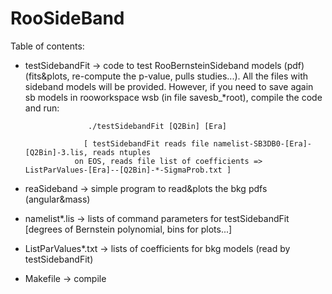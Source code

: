 # RooSideBand

Table of contents:

* testSidebandFit       -> code to test RooBernsteinSideband models (pdf) 
                           (fits&plots, re-compute the p-value, pulls studies...).
		           All the files with sideband models will be provided.
		           However, if you need to save again sb models in rooworkspace wsb 
			   (in file savesb_*root), compile the code and run: 
		   
		   			./testSidebandFit [Q2Bin] [Era]
					
		           [ testSidebandFit reads file namelist-SB3DB0-[Era]-[Q2Bin]-3.lis, reads ntuples
			     on EOS, reads file list of coefficients => ListParValues-[Era]--[Q2Bin]-*-SigmaProb.txt ]	
        
* reaSideband           -> simple program to read&plots the bkg pdfs (angular&mass)

* namelist*.lis         -> lists of command parameters for testSidebandFit [degrees of Bernstein polynomial, bins for plots...]

* ListParValues*.txt    -> lists of coefficients for bkg models (read by testSidebandFit)

* Makefile              -> compile 

